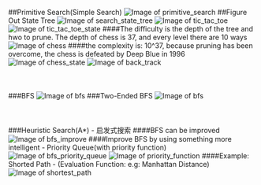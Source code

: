 ##Primitive Search(Simple Search)
![Image of primitive_search](imgs/primitive_search.jpg)
##Figure Out State Tree
![Image of search_state_tree](imgs/search_state_tree.jpg)
![Image of tic_tac_toe](imgs/tic_tac_toe.jpg)
![Image of tic_tac_toe_state](imgs/tic_tac_toe_state.jpg)
####The difficulty is the depth of the tree and hwo to prune. The depth of chess is 37, and every level there are 10 ways
![Image of chess](imgs/chess.jpg)
####the complexity is: 10^37, because pruning has been overcome, the chess is defeated by Deep Blue in 1996 
![Image of chess_state](imgs/chess_state.jpg)
![Image of back_track](imgs/back_track.jpg)
<br></br>
<br></br>
###BFS
![Image of bfs](imgs/bfs.jpg)
###Two-Ended BFS
![Image of bfs](imgs/bfs.jpg)
<br></br>
<br></br>
###Heuristic Search(A*) - 启发式搜索
####BFS can be improved 
![Image of bfs_improve](imgs/bfs_improve.jpg)
####Improve BFS by using something more intelligent - Priority Queue(with priority function)
![Image of bfs_priority_queue](imgs/bfs_priority_queue.jpg)
![Image of priority_function](imgs/priority_function.jpg)
####Example: Shorted Path - (Evaluation Function: e.g: Manhattan Distance)
![Image of shortest_path](imgs/shortest_path.jpg)